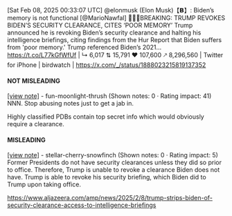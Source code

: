 [Sat Feb 08, 2025 00:33:07 UTC] @elonmusk (Elon Musk)【𝗕】: Biden’s memory is not functional [@MarioNawfal] 🚨🇺🇸BREAKING: TRUMP REVOKES BIDEN’S SECURITY CLEARANCE, CITES ‘POOR MEMORY’ Trump announced he is revoking Biden’s security clearance and halting his intelligence briefings, citing findings from the Hur Report that Biden suffers from 'poor memory.' Trump referenced Biden’s 2021… https://t.co/L77kGfWfUf | ↳ 6,017 ⇅ 15,791 ♥ 107,600 🡕 8,296,560 | Twitter for iPhone | birdwatch | https://x.com/_/status/1888023215819137352

#### NOT MISLEADING

[[view note]](https://x.com/i/birdwatch/n/1888102267527536989) - fun-moonlight-thrush (Shown notes: 0 · Rating impact: 41)
NNN. Stop abusing notes just to get a jab in.

Highly classified PDBs contain top secret info which would obviously require a clearance.

#### MISLEADING

[[view note]](https://x.com/i/birdwatch/n/1888074967633297745) - stellar-cherry-snowfinch (Shown notes: 0 · Rating impact: 5)
Former Presidents do not have security clearances unless they did so prior to office. Therefore, Trump is unable to revoke a clearance Biden does not have. Trump is able to revoke his security briefing, which Biden did to Trump upon taking office. 

https://www.aljazeera.com/amp/news/2025/2/8/trump-strips-biden-of-security-clearance-access-to-intelligence-briefings
